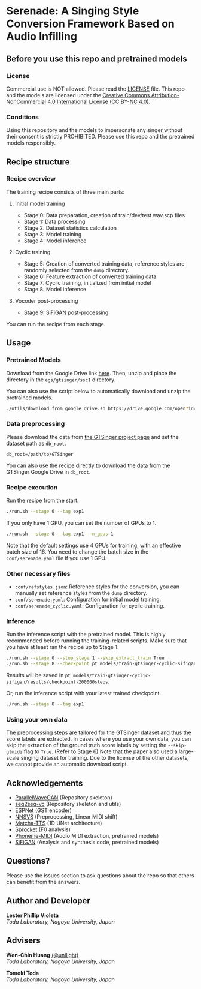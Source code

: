 # Serenade: A Singing Style Conversion Framework Based on Audio Infilling

## Before you use this repo and pretrained models

### License
Commercial use is NOT allowed. Please read the [LICENSE](LICENSE) file. This repo and the models are licensed under the [Creative Commons Attribution-NonCommercial 4.0 International License (CC BY-NC 4.0)](https://creativecommons.org/licenses/by-nc/4.0/).

### Conditions
Using this repository and the models to impersonate any singer without their consent is strictly PROHIBITED. Please use this repo and the pretrained models responsibly.

## Recipe structure
### Recipe overview
The training recipe consists of three main parts:

1. Initial model training
   - Stage 0: Data preparation, creation of train/dev/test wav.scp files
   - Stage 1: Data processing 
   - Stage 2: Dataset statistics calculation
   - Stage 3: Model training
   - Stage 4: Model inference

2. Cyclic training
   - Stage 5: Creation of converted training data, reference styles are randomly selected from the `dump` directory.
   - Stage 6: Feature extraction of converted training data 
   - Stage 7: Cyclic training, initialized from initial model
   - Stage 8: Model inference

3. Vocoder post-processing
   - Stage 9: SiFiGAN post-processing

You can run the recipe from each stage.

## Usage

### Pretrained Models
Download from the Google Drive link [here](https://drive.google.com/file/d/1ZhJgLHzwduELL2rzleOGDxLu4ivJ6ss-/view?usp=sharing). Then, unzip and place the directory in the `egs/gtsinger/ssc1` directory.

You can also use the script below to automatically download and unzip the pretrained models.
```bash
./utils/download_from_google_drive.sh https://drive.google.com/open?id=1ZhJgLHzwduELL2rzleOGDxLu4ivJ6ss- . "tar.gz"
```

### Data preprocessing
Please download the data from [the GTSinger project page](https://github.com/AaronZ345/GTSinger) and set the dataset path as `db_root`.
```
db_root=/path/to/GTSinger
```
You can also use the recipe directly to download the data from the GTSinger Google Drive in `db_root`. 

### Recipe execution

Run the recipe from the start.
```bash
./run.sh --stage 0 --tag exp1
```

If you only have 1 GPU, you can set the number of GPUs to 1.
```bash
./run.sh --stage 0 --tag exp1 --n_gpus 1
```
Note that the default settings use 4 GPUs for training, with an effective batch size of 16. You need to change the batch size in the `conf/serenade.yaml` file if you use 1 GPU.

### Other necessary files
- `conf/refstyles.json`: Reference styles for the conversion, you can manually set reference styles from the `dump` directory.
- `conf/serenade.yaml`: Configuration for initial model training.
- `conf/serenade_cyclic.yaml`: Configuration for cyclic training.


### Inference
Run the inference script with the pretrained model. This is highly recommended before running the training-related scripts.
Make sure that you have at least ran the recipe up to Stage 1.

```bash
./run.sh --stage 0 --stop_stage 1 --skip_extract_train True
./run.sh --stage 8 --checkpoint pt_models/train-gtsinger-cyclic-sifigan/checkpoint-200000steps.pkl
```
Results will be saved in `pt_models/train-gtsinger-cyclic-sifigan/results/checkpoint-200000steps`.

Or, run the inference script with your latest trained checkpoint.

```bash
./run.sh --stage 8 --tag exp1
```

### Using your own data
The preprocessing steps are tailored for the GTSinger dataset and thus the score labels are extracted. In cases where you use your own data, you can skip the extraction of the ground truth score labels by setting the `--skip-gtmidi` flag to `True`. (Refer to Stage 6)
Note that the paper also used a large-scale singing dataset for training. Due to the license of the other datasets, we cannot provide an automatic download script.

## Acknowledgements
- [ParallelWaveGAN](https://github.com/kan-bayashi/ParallelWaveGAN/) (Repository skeleton)
- [seq2seq-vc](https://github.com/unilight/seq2seq-vc) (Repository skeleton and utils)
- [ESPNet](https://github.com/espnet/espnet) (GST encoder)
- [NNSVS](https://github.com/nnsvs/nnsvs) (Preprocessing, Linear MIDI shift)
- [Matcha-TTS](https://github.com/shivammehta25/Matcha-TTS) (1D UNet architecture)
- [Sprocket](https://github.com/k2kobayashi/sprocket) (F0 analysis)
- [Phoneme-MIDI](https://github.com/seyong92/phoneme-informed-note-level-singing-transcription) (Audio MIDI extraction, pretrained models)
- [SiFiGAN](https://github.com/chomeyama/SiFiGAN) (Analysis and synthesis code, pretrained models)


## Questions?
Please use the issues section to ask questions about the repo so that others can benefit from the answers.

## Author and Developer
**Lester Phillip Violeta**  
*Toda Laboratory, Nagoya University, Japan*  

## Advisers
**Wen-Chin Huang** [(@unilight)](https://github.com/unilight)  
*Toda Laboratory, Nagoya University, Japan*

**Tomoki Toda**  
*Toda Laboratory, Nagoya University, Japan*
